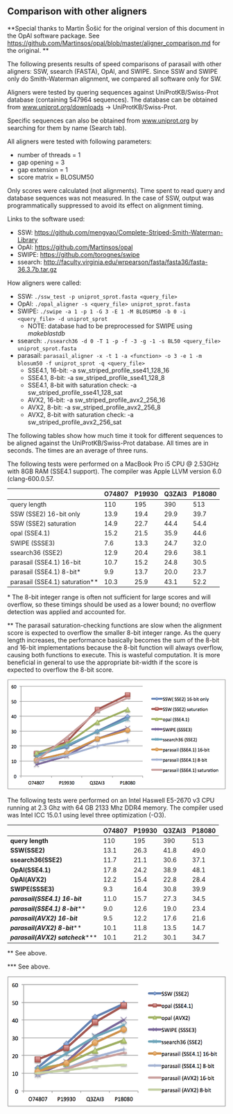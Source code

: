## Comparison with other aligners

**Special thanks to Martin Šošić for the original version of this
document in the OpAl software package. See
https://github.com/Martinsos/opal/blob/master/aligner_comparison.md for
the original. **

The following presents results of speed comparisons of parasail with
other aligners: SSW, ssearch (FASTA), OpAl, and SWIPE.  Since SSW and
SWIPE only do Smith-Waterman alignment, we compared all software only
for SW.

Aligners were tested by quering sequences against UniProtKB/Swiss-Prot
database (containing 547964 sequences).  The database can be obtained
from www.uniprot.org/downloads -> UniProtKB/Swiss-Prot.  

Specific sequences can also be obtained from www.uniprot.org by
searching for them by name (Search tab).

All aligners were tested with following parameters:
* number of threads = 1
* gap opening = 3
* gap extension = 1
* score matrix = BLOSUM50

Only scores were calculated (not alignments). Time spent to read query
and database sequences was not measured. In the case of SSW, output was
programmatically suppressed to avoid its effect on alignment timing.

Links to the software used:
* SSW: https://github.com/mengyao/Complete-Striped-Smith-Waterman-Library
* OpAl: https://github.com/Martinsos/opal
* SWIPE: https://github.com/torognes/swipe
* ssearch: http://faculty.virginia.edu/wrpearson/fasta/fasta36/fasta-36.3.7b.tar.gz

How aligners were called:
* SSW: `./ssw_test -p uniprot_sprot.fasta <query_file>`
* OpAl: `./opal_aligner -s <query_file> uniprot_sprot.fasta`
* SWIPE: `./swipe -a 1 -p 1 -G 3 -E 1 -M BLOSUM50 -b 0 -i <query_file> -d uniprot_sprot`
  * NOTE: database had to be preprocessed for SWIPE using _makeblastdb_
* ssearch: `./ssearch36 -d 0 -T 1 -p -f -3 -g -1 -s BL50 <query_file> uniprot_sprot.fasta`
* parasail: `parasail_aligner -x -t 1 -a <function> -o 3 -e 1 -m blosum50 -f uniprot_sprot -q <query_file>`
  * SSE4.1, 16-bit: -a sw_striped_profile_sse41_128_16
  * SSE4.1, 8-bit: -a sw_striped_profile_sse41_128_8
  * SSE4.1, 8-bit with saturation check: -a sw_striped_profile_sse41_128_sat
  * AVX2, 16-bit: -a sw_striped_profile_avx2_256_16
  * AVX2, 8-bit: -a sw_striped_profile_avx2_256_8
  * AVX2, 8-bit with saturation check: -a sw_striped_profile_avx2_256_sat

The following tables show how much time it took for different sequences to be
aligned against the UniProtKB/Swiss-Prot database. All times are in seconds. The times are an average of three runs.

The following tests were performed on a MacBook Pro i5 CPU @ 2.53GHz with 8GB
RAM (SSE4.1 support). The compiler was Apple LLVM version 6.0 (clang-600.0.57.

|                                |O74807  |P19930  |Q3ZAI3  |P18080|
|--------------------------------|--------|--------|--------|------|
|query length                    |110     |195     |390     |513   |
|SSW (SSE2) 16-bit only          |13.9    |19.4    |29.9    |39.7  |
|SSW (SSE2) saturation           |14.9    |22.7    |44.4    |54.4  |
|opal (SSE4.1)                   |15.2    |21.5    |35.9    |44.6  |
|SWIPE (SSSE3)                   |7.6     |13.3    |24.7    |32.0  |
|ssearch36 (SSE2)                |12.9    |20.4    |29.6    |38.1  |
|parasail (SSE4.1) 16-bit        |10.7    |15.2    |24.8    |30.5  |
|parasail (SSE4.1) 8-bit\*       |9.9     |13.7    |20.0    |23.7  |
|parasail (SSE4.1) saturation\*\*|10.3    |25.9    |43.1    |52.2  |

\* The 8-bit integer range is often not sufficient for large scores and will overflow, so these timings should be used as a lower bound; no overflow detection was applied and accounted for.

\*\* The parasail saturation-checking functions are slow when the alignment score is expected to overflow the smaller 8-bit integer range.  As the query length increases, the performance basically becomes the sum of the 8-bit and 16-bit implementations because the 8-bit function will always overflow, causing both functions to execute.  This is wasteful computation.  It is more beneficial in general to use the appropriate bit-width if the score is expected to overflow the 8-bit score.

![](images/perf_mac.png)

The following tests were performed on an Intel Haswell E5-2670 v3 CPU running
at 2.3 Ghz with 64 GB 2133 Mhz DDR4 memory. The compiler used was Intel ICC
15.0.1 using level three optimization (-O3).

|                                        |O74807  |P19930  |Q3ZAI3  |P18080|
|----------------------------------------|--------|--------|--------|------|
| **query length**                       |110     |195     |390     |513   |
| **SSW(SSE2)**                          |13.1    |26.3    |41.8    |49.0  |
| **ssearch36(SSE2)**                    |11.7    |21.1    |30.6    |37.1  |
| **OpAl(SSE4.1)**                       |17.8    |24.2    |38.9    |48.1  |
| **OpAl(AVX2)**                         |12.2    |15.4    |22.8    |28.4  |
| **SWIPE(SSSE3)**                       |9.3     |16.4    |30.8    |39.9  |
| **_parasail(SSE4.1) 16-bit_**          |11.0    |15.7    |27.3    |34.5  |
| **_parasail(SSE4.1) 8-bit_**\*\*       |9.0     |12.6    |19.0    |23.4  |
| **_parasail(AVX2) 16-bit_**            |9.5     |12.2    |17.6    |21.6  |
| **_parasail(AVX2) 8-bit_**\*\*         |10.1    |11.8    |13.5    |14.7  |
| **_parasail(AVX2) satcheck_**\*\*\*    |10.1    |21.2    |30.1    |34.7  |

\*\*  See above.

\*\*\* See above.

![](images/perf_haswell.png)

